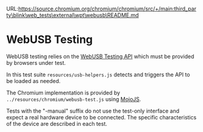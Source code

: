 URL:https://source.chromium.org/chromium/chromium/src/+/main:third_party\blink\web_tests\external\wpt\webusb\README.md
# WebUSB Testing

WebUSB testing relies on the [WebUSB Testing API] which must be
provided by browsers under test.

In this test suite `resources/usb-helpers.js` detects and triggers
the API to be loaded as needed.

The Chromium implementation is provided by
`../resources/chromium/webusb-test.js` using [MojoJS].

Tests with the "-manual" suffix do not use the test-only interface and expect a
real hardware device to be connected. The specific characteristics of the device
are described in each test.

[MojoJS]: https://chromium.googlesource.com/chromium/src/+/refs/heads/main/docs/testing/web_platform_tests.md#mojojs
[WebUSB Testing API]: https://wicg.github.io/webusb/test/
